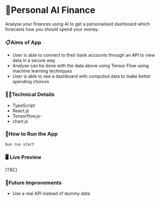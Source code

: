 # 👛Personal AI Finance

Analyse your finances using AI to get a personalised dashboard which forecasts how you should spend your money.

### 📋Aims of App

- User is able to connect to their bank accounts through an API to view data in a secure way
- Analyse can be done with the data above using Tensor Flow using machine learning techniques
- User is able to see a dashboard with computed data to make better spending choices

### 👩‍💻Technical Details

- TypeScript
- React.js
- Tensorflow.js-
- chart.js

### 🔧How to Run the App

`bun run start`

### 🖥️ Live Preview

[TBC]

### 💭Future Improvements

- Use a real API instead of dummy data

